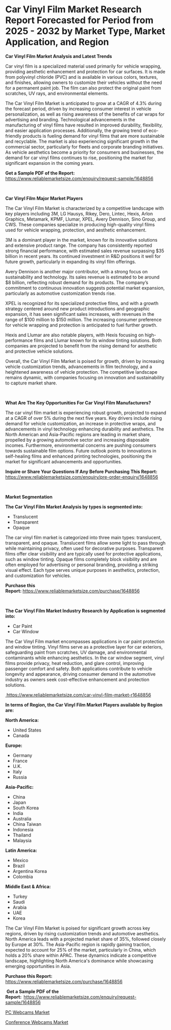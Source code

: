 <p><h1>Car Vinyl Film Market Research Report Forecasted for Period from 2025 -  2032 by Market Type, Market Application, and Region</h1></p><p><strong>Car Vinyl Film Market Analysis and Latest Trends</strong></p>
<p><p>Car vinyl film is a specialized material used primarily for vehicle wrapping, providing aesthetic enhancement and protection for car surfaces. It is made from polyvinyl chloride (PVC) and is available in various colors, textures, and finishes, allowing owners to customize their vehicles without the need for a permanent paint job. The film can also protect the original paint from scratches, UV rays, and environmental elements.</p><p>The Car Vinyl Film Market is anticipated to grow at a CAGR of 4.3% during the forecast period, driven by increasing consumer interest in vehicle personalization, as well as rising awareness of the benefits of car wraps for advertising and branding. Technological advancements in the manufacturing of vinyl films have resulted in improved durability, flexibility, and easier application processes. Additionally, the growing trend of eco-friendly products is fueling demand for vinyl films that are more sustainable and recyclable. The market is also experiencing significant growth in the commercial sector, particularly for fleets and corporate branding initiatives. As vehicle aesthetics become a priority for consumers and businesses, the demand for car vinyl films continues to rise, positioning the market for significant expansion in the coming years.</p></p>
<p><strong>Get a Sample PDF of the Report:&nbsp;</strong> <a href="https://www.reliablemarketsize.com/enquiry/request-sample/1648856?utm_campaign=2176&utm_medium=2&utm_source=Github&utm_content=ia&utm_term=04042025&utm_id=car-vinyl-film">https://www.reliablemarketsize.com/enquiry/request-sample/1648856</a></p>
<p>&nbsp;</p>
<p><strong>Car Vinyl Film Major Market Players</strong></p>
<p><p>The Car Vinyl Film Market is characterized by a competitive landscape with key players including 3M, LG Hausys, Rikey, Dero, Lintec, Hexis, Arlon Graphics, Metamark, KPMF, Llumar, XPEL, Avery Dennison, Sino Group, and CWS. These companies specialize in producing high-quality vinyl films used for vehicle wrapping, protection, and aesthetic enhancement.</p><p>3M is a dominant player in the market, known for its innovative solutions and extensive product range. The company has consistently reported strong financial performance, with estimated sales revenue surpassing $35 billion in recent years. Its continued investment in R&D positions it well for future growth, particularly in expanding its vinyl film offerings.</p><p>Avery Dennison is another major contributor, with a strong focus on sustainability and technology. Its sales revenue is estimated to be around $8 billion, reflecting robust demand for its products. The company’s commitment to continuous innovation suggests potential market expansion, particularly as automotive customization trends rise.</p><p>XPEL is recognized for its specialized protective films, and with a growth strategy centered around new product introductions and geographic expansion, it has seen significant sales increases, with revenues in the range of $100 million to $150 million. The increasing consumer preference for vehicle wrapping and protection is anticipated to fuel further growth.</p><p>Hexis and Llumar are also notable players, with Hexis focusing on high-performance films and Llumar known for its window tinting solutions. Both companies are projected to benefit from the rising demand for aesthetic and protective vehicle solutions.</p><p>Overall, the Car Vinyl Film Market is poised for growth, driven by increasing vehicle customization trends, advancements in film technology, and a heightened awareness of vehicle protection. The competitive landscape remains dynamic, with companies focusing on innovation and sustainability to capture market share.</p></p>
<p>&nbsp;</p>
<p><strong>What Are The Key Opportunities For Car Vinyl Film Manufacturers?</strong></p>
<p><p>The car vinyl film market is experiencing robust growth, projected to expand at a CAGR of over 5% during the next five years. Key drivers include rising demand for vehicle customization, an increase in protective wraps, and advancements in vinyl technology enhancing durability and aesthetics. The North American and Asia-Pacific regions are leading in market share, propelled by a growing automotive sector and increasing disposable incomes. Furthermore, environmental concerns are pushing consumers towards sustainable film options. Future outlook points to innovations in self-healing films and enhanced printing technologies, positioning the market for significant advancements and opportunities.</p></p>
<p><strong>Inquire or Share Your Questions If Any Before Purchasing This Report:</strong> <a href="https://www.reliablemarketsize.com/enquiry/pre-order-enquiry/1648856?utm_campaign=2176&utm_medium=2&utm_source=Github&utm_content=ia&utm_term=04042025&utm_id=car-vinyl-film">https://www.reliablemarketsize.com/enquiry/pre-order-enquiry/1648856</a></p>
<p>&nbsp;</p>
<p><strong>Market Segmentation</strong></p>
<p><strong>The Car Vinyl Film Market Analysis by types is segmented into:</strong></p>
<p><ul><li>Translucent</li><li>Transparent</li><li>Opaque</li></ul></p>
<p><p>The car vinyl film market is categorized into three main types: translucent, transparent, and opaque. Translucent films allow some light to pass through while maintaining privacy, often used for decorative purposes. Transparent films offer clear visibility and are typically used for protective applications, such as window tinting. Opaque films completely block visibility and are often employed for advertising or personal branding, providing a striking visual effect. Each type serves unique purposes in aesthetics, protection, and customization for vehicles.</p></p>
<p><strong>Purchase this Report:&nbsp;</strong><a href="https://www.reliablemarketsize.com/purchase/1648856?utm_campaign=2176&utm_medium=2&utm_source=Github&utm_content=ia&utm_term=04042025&utm_id=car-vinyl-film">https://www.reliablemarketsize.com/purchase/1648856</a></p>
<p>&nbsp;</p>
<p><strong>The Car Vinyl Film Market Industry Research by Application is segmented into:</strong></p>
<p><ul><li>Car Paint</li><li>Car Window</li></ul></p>
<p><p>The Car Vinyl Film market encompasses applications in car paint protection and window tinting. Vinyl films serve as a protective layer for car exteriors, safeguarding paint from scratches, UV damage, and environmental contaminants while enhancing aesthetics. In the car window segment, vinyl films provide privacy, heat reduction, and glare control, improving passenger comfort and safety. Both applications contribute to vehicle longevity and appearance, driving consumer demand in the automotive industry as owners seek cost-effective enhancement and protection solutions.</p></p>
<p><a href="https://www.reliablemarketsize.com/car-vinyl-film-market-r1648856?utm_campaign=2176&utm_medium=2&utm_source=Github&utm_content=ia&utm_term=04042025&utm_id=car-vinyl-film">&nbsp;https://www.reliablemarketsize.com/car-vinyl-film-market-r1648856</a></p>
<p><strong>In terms of Region, the Car Vinyl Film Market Players available by Region are:</strong></p>
<p>
    <p> <strong> North America: </strong>
        <ul>
            <li>United States</li>
            <li>Canada</li>
        </ul>
        </p> 
    <p> <strong> Europe: </strong>
        <ul>
            <li>Germany</li>
            <li>France</li>
            <li>U.K.</li>
            <li>Italy</li>
            <li>Russia</li>
        </ul>
        </p> 
    <p> <strong> Asia-Pacific: </strong>
        <ul>
            <li>China</li>
            <li>Japan</li>
            <li>South Korea</li>
            <li>India</li>
            <li>Australia</li>
            <li>China Taiwan</li>
            <li>Indonesia</li>
            <li>Thailand</li>
            <li>Malaysia</li>
        </ul>
        </p> 
    <p> <strong> Latin America: </strong>
        <ul>
            <li>Mexico</li>
            <li>Brazil</li>
            <li>Argentina Korea</li>
            <li>Colombia</li>
        </ul>
        </p> 
    <p> <strong> Middle East & Africa: </strong>
        <ul>
            <li>Turkey</li>
            <li>Saudi</li>
            <li>Arabia</li>
            <li>UAE</li>
            <li>Korea</li>
        </ul>
    </p>
    </p>
<p><p>The Car Vinyl Film Market is poised for significant growth across key regions, driven by rising customization trends and automotive aesthetics. North America leads with a projected market share of 35%, followed closely by Europe at 30%. The Asia-Pacific region is rapidly gaining traction, expected to account for 25% of the market, particularly in China, which holds a 20% share within APAC. These dynamics indicate a competitive landscape, highlighting North America's dominance while showcasing emerging opportunities in Asia.</p></p>
<p><strong>Purchase this Report: </strong><a href="https://www.reliablemarketsize.com/purchase/1648856?utm_campaign=2176&utm_medium=2&utm_source=Github&utm_content=ia&utm_term=04042025&utm_id=car-vinyl-film">https://www.reliablemarketsize.com/purchase/1648856</a></p>
<p>&nbsp;<strong>Get a Sample PDF of the Report:&nbsp;&nbsp;</strong><a href="https://www.reliablemarketsize.com/enquiry/request-sample/1648856?utm_campaign=2176&utm_medium=2&utm_source=Github&utm_content=ia&utm_term=04042025&utm_id=car-vinyl-film">https://www.reliablemarketsize.com/enquiry/request-sample/1648856</a></p>
<p><strong></strong></p>
<p><p><a href="https://github.com/elizabethdagraca/Market-Research-Report-List-5/blob/main/pc-webcams-market.md?utm_campaign=2176&utm_medium=2&utm_source=Github&utm_content=ia&utm_term=04042025&utm_id=car-vinyl-film">PC Webcams Market</a></p><p><a href="https://github.com/santosh758595/Market-Research-Report-List-7/blob/main/conference-webcams-market.md?utm_campaign=2176&utm_medium=2&utm_source=Github&utm_content=ia&utm_term=04042025&utm_id=car-vinyl-film">Conference Webcams Market</a></p></p>